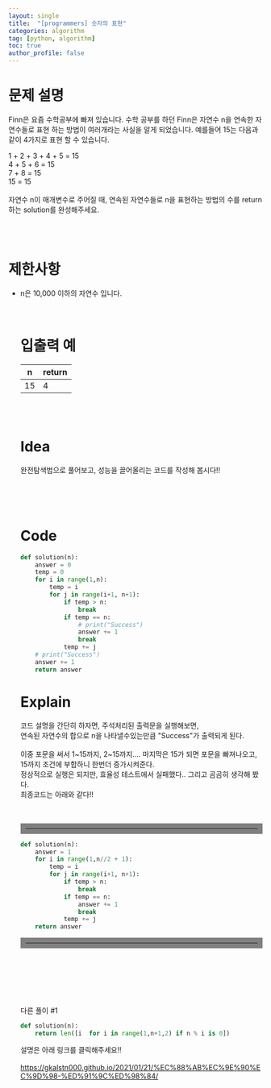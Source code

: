 ```yaml
---
layout: single
title:  "[programmers] 숫자의 표현"
categories: algorithm
tag: [python, algorithm]
toc: true
author_profile: false
---
```



# 문제 설명
Finn은 요즘 수학공부에 빠져 있습니다. 수학 공부를 하던 Finn은 자연수 n을 연속한 자연수들로 표현 하는 방법이 여러개라는 사실을 알게 되었습니다. 예를들어 15는 다음과 같이 4가지로 표현 할 수 있습니다.<br/>

1 + 2 + 3 + 4 + 5 = 15<br/>
4 + 5 + 6 = 15<br/>
7 + 8 = 15<br/>
15 = 15<br/><br/>
자연수 n이 매개변수로 주어질 때, 연속된 자연수들로 n을 표현하는 방법의 수를 return하는 solution를 완성해주세요.


<br/><br/>


# 제한사항
<ul>
<li>n은 10,000 이하의 자연수 입니다.</li>

<br/>
<br/>



# 입출력 예

<table class="tg">
<thead>
  <tr>
    <th class="tg-0pky">n</th>
    <th class="tg-0lax">return</th>
  </tr>
</thead>
<tbody>
  <tr>
    <td class="tg-0lax">15</td>
    <td class="tg-0lax">4</td>
  </tr>


</tbody>
</table>

<br/><br/>


# Idea
<p>
완전탐색법으로 풀어보고, 성능을 끌어올리는 코드를 작성해 봅시다!!

</p>
<br/><br/><br/>

# Code
```python
def solution(n):
    answer = 0
    temp = 0
    for i in range(1,n):
        temp = i
        for j in range(i+1, n+1):
            if temp > n:
                break
            if temp == n:
                # print("Success")
                answer += 1
                break
            temp += j
    # print("Success")
    answer += 1
    return answer
```

# Explain
코드 설명을 간단히 하자면, 주석처리된 출력문을 실행해보면,<br/>
연속된 자연수의 합으로 n을 나타낼수있는만큼 "Success"가 출력되게 된다.<br/><br/>이중 포문을 써서 1~15까지, 2~15까지.... 마지막은 15가 되면 포문을 빠져나오고, 15까지 조건에 부합하니 한번더 증가시켜준다.<br/>
정상적으로 실행은 되지만, 효율성 테스트에서 실패했다.. 그리고 곰곰히 생각해 봤다.<br/> 최종코드는 아래와 같다!!<br/><br/><br/>
<hr align="left" style="border: solid 10px gray;">

```python
def solution(n):
    answer = 1
    for i in range(1,n//2 + 1):
        temp = i
        for j in range(i+1, n+1):
            if temp > n:
                break
            if temp == n:
                answer += 1
                break
            temp += j
    return answer
```
<hr align="left" style="border: solid 10px gray;">
<br/><br/><br/><br/><br/>

다른 풀이 #1<br/>
```python
def solution(n):
    return len([i  for i in range(1,n+1,2) if n % i is 0])
```

설명은 아래 링크를 클릭해주세요!!<br/><br/>
<a href="https://gkalstn000.github.io/2021/01/21/%EC%88%AB%EC%9E%90%EC%9D%98-%ED%91%9C%ED%98%84/" target="_blank">https://gkalstn000.github.io/2021/01/21/%EC%88%AB%EC%9E%90%EC%9D%98-%ED%91%9C%ED%98%84/</a>

<!-- # References
<ul>
  <li><a href="https://www.geeksforgeeks.org/matrix-exponentiation/" target="_blank">https://www.geeksforgeeks.org/matrix-exponentiation/</a></li>
  <li><a href="https://www.geeksforgeeks.org/program-for-nth-fibonacci-number/?ref=lbp" target="_blank">https://www.geeksforgeeks.org/program-for-nth-fibonacci-number/?ref=lbp</a></li>
  <li><a href="https://myjamong.tistory.com/305" target="_blank">https://myjamong.tistory.com/305</a></li>
  
</ul>  
<br/> -->
